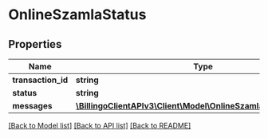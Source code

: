 # OnlineSzamlaStatus

## Properties
Name | Type | Description | Notes
------------ | ------------- | ------------- | -------------
**transaction_id** | **string** |  | [optional] 
**status** | **string** |  | [optional] 
**messages** | [**\BillingoClientAPIv3\Client\Model\OnlineSzamlaStatusMessage[]**](OnlineSzamlaStatusMessage.md) |  | [optional] 

[[Back to Model list]](../../README.md#documentation-for-models) [[Back to API list]](../../README.md#documentation-for-api-endpoints) [[Back to README]](../../README.md)

